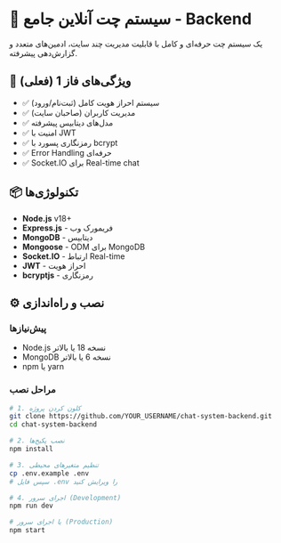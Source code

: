 # 💬 سیستم چت آنلاین جامع - Backend

یک سیستم چت حرفه‌ای و کامل با قابلیت مدیریت چند سایت، ادمین‌های متعدد و گزارش‌دهی پیشرفته.

## 🚀 ویژگی‌های فاز 1 (فعلی)

- ✅ سیستم احراز هویت کامل (ثبت‌نام/ورود)
- ✅ مدیریت کاربران (صاحبان سایت)
- ✅ مدل‌های دیتابیس پیشرفته
- ✅ امنیت با JWT
- ✅ رمزنگاری پسورد با bcrypt
- ✅ Error Handling حرفه‌ای
- ✅ Socket.IO برای Real-time chat

## 📦 تکنولوژی‌ها

- **Node.js** v18+
- **Express.js** - فریمورک وب
- **MongoDB** - دیتابیس
- **Mongoose** - ODM برای MongoDB
- **Socket.IO** - ارتباط Real-time
- **JWT** - احراز هویت
- **bcryptjs** - رمزنگاری

## ⚙️ نصب و راه‌اندازی

### پیش‌نیازها
- Node.js نسخه 18 یا بالاتر
- MongoDB نسخه 6 یا بالاتر
- npm یا yarn

### مراحل نصب
```bash
# 1. کلون کردن پروژه
git clone https://github.com/YOUR_USERNAME/chat-system-backend.git
cd chat-system-backend

# 2. نصب پکیج‌ها
npm install

# 3. تنظیم متغیرهای محیطی
cp .env.example .env
# سپس فایل .env را ویرایش کنید

# 4. اجرای سرور (Development)
npm run dev

# یا اجرای سرور (Production)
npm start